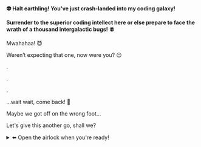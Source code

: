 **👽 Halt earthling! You've just crash-landed into my coding galaxy!**

**Surrender to the superior coding intellect here or else prepare to face the wrath of a thousand intergalactic bugs! 🪰**

Mwahahaa! 😈

Weren’t expecting that one, now were you? 😌

.

.

.


...wait wait, come back! 🥺

Maybe we got off on the wrong foot...

Let's give this another go, shall we?

<details>
<summary> ⬅️ Open the airlock when you're ready! </summary>

Greetings Earthling! 🖖
You've stumbled upon the GitHub profile of an extraordinary human being (or so my mom tells me). Here you'll find repositories filled with code, ideas, and the occasional ramblings of a programmer's mind. 

Feel free to explore, and remember, in the world of software, the only limit is your imagination! 🚀

</details>
